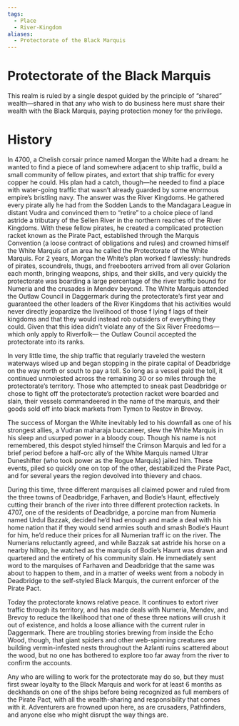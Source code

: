 ```yaml
---
tags:
  - Place
  - River-Kingdom
aliases:
  - Protectorate of the Black Marquis
---
```

# Protectorate of the Black Marquis
This realm is ruled by a single despot guided by the principle of “shared” wealth—shared in that any who wish to do business here must share their wealth with the Black Marquis, paying protection money for the privilege. 

# History
In 4700, a Chelish corsair prince named Morgan the White had a dream: he wanted to find a piece of land somewhere adjacent to ship traffic, build a small community of fellow pirates, and extort that ship traffic for every copper he could. His plan had a catch, though—he needed to find a place with water-going traffic that wasn’t already guarded by some enormous empire’s bristling navy. The answer was the River Kingdoms. He gathered every pirate ally he had from the Sodden Lands to the Mandagara League in distant Vudra and convinced them to “retire” to a choice piece of land astride a tributary of the Sellen River in the northern reaches of the River Kingdoms. With these fellow pirates, he created a complicated protection racket known as the Pirate Pact, established through the Marquis Convention (a loose contract of obligations and rules) and crowned himself the White Marquis of an area he called the Protectorate of the White Marquis. For 2 years, Morgan the White’s plan worked f lawlessly: hundreds of pirates, scoundrels, thugs, and freebooters arrived from all over Golarion each month, bringing weapons, ships, and their skills, and very quickly the protectorate was boarding a large percentage of the river traffic bound for Numeria and the crusades in Mendev beyond. The White Marquis attended the Outlaw Council in Daggermark during the protectorate’s first year and guaranteed the other leaders of the River Kingdoms that his activities would never directly jeopardize the livelihood of those f lying f lags of their kingdoms and that they would instead rob outsiders of everything they could. Given that this idea didn’t violate any of the Six River Freedoms—which only apply to Riverfolk— the Outlaw Council accepted the protectorate into its ranks.

In very little time, the ship traffic that regularly traveled the western waterways wised up and began stopping in the pirate capital of Deadbridge on the way north or south to pay a toll. So long as a vessel paid the toll, it continued unmolested across the remaining 30 or so miles through the protectorate’s territory. Those who attempted to sneak past Deadbridge or chose to fight off the protectorate’s protection racket were boarded and slain, their vessels commandeered in the name of the marquis, and their goods sold off into black markets from Tymon to Restov in Brevoy.

The success of Morgan the White inevitably led to his downfall as one of his strongest allies, a Vudran maharaja buccaneer, slew the White Marquis in his sleep and usurped power in a bloody coup. Though his name is not remembered, this despot styled himself the Crimson Marquis and led for a brief period before a half-orc ally of the White Marquis named Ultrar Duneshifter (who took power as the Rogue Marquis) jailed him. These events, piled so quickly one on top of the other, destabilized the Pirate Pact, and for several years the region devolved into thievery and chaos.

During this time, three different marquises all claimed power and ruled from the three towns of Deadbridge, Farhaven, and Bodie’s Haunt, effectively cutting their branch of the river into three different protection rackets. In 4707, one of the residents of Deadbridge, a porcine man from Numeria named Urdul Bazzak, decided he’d had enough and made a deal with his home nation that if they would send armies south and smash Bodie’s Haunt for him, he’d reduce their prices for all Numerian traff ic on the river. The Numerians reluctantly agreed, and while Bazzak sat astride his horse on a nearby hilltop, he watched as the marquis of Bodie’s Haunt was drawn and quartered and the entirety of his community slain. He immediately sent word to the marquises of Farhaven and Deadbridge that the same was about to happen to them, and in a matter of weeks went from a nobody in Deadbridge to the self-styled Black Marquis, the current enforcer of the Pirate Pact.

Today the protectorate knows relative peace. It continues to extort river traffic through its territory, and has made deals with Numeria, Mendev, and Brevoy to reduce the likelihood that one of these three nations will crush it out of existence, and holds a loose alliance with the current ruler in Daggermark. There are troubling stories brewing from inside the Echo Wood, though, that giant spiders and other web-spinning creatures are building vermin-infested nests throughout the Azlanti ruins scattered about the wood, but no one has bothered to explore too far away from the river to confirm the accounts.

Any who are willing to work for the protectorate may do so, but they must first swear loyalty to the Black Marquis and work for at least 6 months as deckhands on one of the ships before being recognized as full members of the Pirate Pact, with all the wealth-sharing and responsibility that comes with it. Adventurers are frowned upon here, as are crusaders, Pathfinders, and anyone else who might disrupt the way things are.